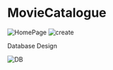 # MovieCatalogue

![HomePage](https://user-images.githubusercontent.com/71287530/170605651-712608c9-eb1d-4cbe-a431-8132d1c1907b.png)
![create](https://user-images.githubusercontent.com/71287530/170605695-2a989e89-00e2-4e86-b787-b5fcd1883f96.png)

Database Design

![DB](https://user-images.githubusercontent.com/71287530/170605744-c4afa65d-cd2a-4482-80f7-a97e9b90dd76.png)
